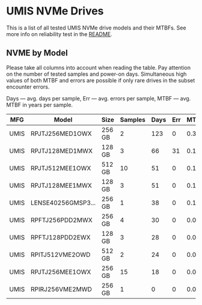 UMIS NVMe Drives
================

This is a list of all tested UMIS NVMe drive models and their MTBFs. See more
info on reliability test in the [README](https://github.com/linuxhw/SMART).

NVME by Model
------------

Please take all columns into account when reading the table. Pay attention on the
number of tested samples and power-on days. Simultaneous high values of both MTBF
and errors are possible if only rare drives in the subset encounter errors.

Days — avg. days per sample,
Err  — avg. errors per sample,
MTBF — avg. MTBF in years per sample.

| MFG       | Model              | Size   | Samples | Days  | Err   | MTBF   |
|-----------|--------------------|--------|---------|-------|-------|--------|
| UMIS      | RPJTJ256MED1OWX    | 256 GB | 2       | 123   | 0     | 0.34   |
| UMIS      | RPJTJ128MED1MWX    | 128 GB | 3       | 66    | 31    | 0.14   |
| UMIS      | RPJTJ512MEE1OWX    | 512 GB | 10      | 51    | 0     | 0.14   |
| UMIS      | RPJTJ128MEE1MWX    | 128 GB | 3       | 51    | 0     | 0.14   |
| UMIS      | LENSE40256GMSP3... | 256 GB | 1       | 38    | 0     | 0.11   |
| UMIS      | RPFTJ256PDD2MWX    | 256 GB | 4       | 30    | 0     | 0.08   |
| UMIS      | RPFTJ128PDD2EWX    | 128 GB | 3       | 28    | 0     | 0.08   |
| UMIS      | RPITJ512VME2OWD    | 512 GB | 2       | 24    | 0     | 0.07   |
| UMIS      | RPJTJ256MEE1OWX    | 256 GB | 15      | 18    | 0     | 0.05   |
| UMIS      | RPIRJ256VME2MWD    | 256 GB | 1       | 0     | 0     | 0.00   |
